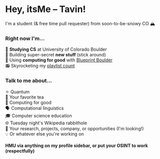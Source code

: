 # Hey, itsMe – Tavin!

I'm a student (& free time pull requester) from soon-to-be-snowy CO 🏔️

### Right now I'm...
 🦬 **Studying CS** at University of Colorado Boulder  
 👀 Building super-secret **new stuff** (stick around)  
 🧋 Using **computing for good** with [Blueprint Boulder](https://github.com/blueprintboulder)  
 📻 Skyrocketing my [playlist count](https://open.spotify.com/user/camelinatardis)
 
### Talk to me about...
 ⚛️ Quantum  
 🍵 Your favorite tea  
 🤝 Computing for good  
 🗣️ Computational linguistics  
 🎓 Computer science education  
 🌐 Tuesday night's Wikipedia rabbithole  
 🔬 Your research, projects, company, or opportunities (I'm looking!)  
 💡 Or whatever else you're working on
 
#### HMU via anything on my profile sidebar, or put your OSINT to work (respectfully)
